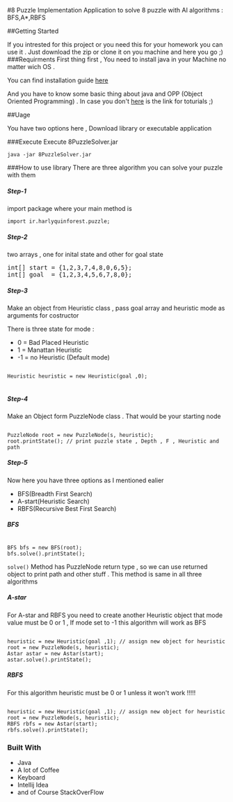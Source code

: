 #8 Puzzle Implementation
Application to solve 8 puzzle with AI algorithms : BFS,A*,RBFS

##Getting Started
<p>
If you intrested for this project or you need this for your homework you can use it . 
Just download the zip or clone it on you machine and here you go ;)
###Requirments
First thing first , You need to install java in your Machine no matter wich OS .

You can find installation guide <a href="https://lmgtfy.com/?q=how+to+install+java+" target="_blank">here</a>
</p>
<p>
And you have to know some basic thing about java and OPP (Object Oriented Programming) . In case you don't <a href="https://lmgtfy.com/?q=java+tutorial" target="_blank">here</a> is the link for toturials ;)

</p>


##Uage

You have two options here , Download library or executable application 

###Execute
Execute 8PuzzleSolver.jar 
```
java -jar 8PuzzleSolver.jar
```

###How to use library
There are three algorithm you can solve your puzzle with them 

<h5>Step-1</h5>
<p>import package where your main method is</p>
<code >import ir.harlyquinforest.puzzle;</code>

<h5>Step-2</h5>
<p>two arrays , one for inital state and other for goal state</p>
<pre>int[] start = {1,2,3,7,4,8,0,6,5};
int[] goal  = {1,2,3,4,5,6,7,8,0};
</pre>

<h5>Step-3</h5>
<p>Make an object from Heuristic class , pass goal array and heuristic mode as arguments for costructor</p>
<p>There is three state for mode :</p>
<ul>
	<li> 0 = Bad Placed Heuristic </li>
	<li> 1 = Manattan Heuristic  </li>
	<li>-1 = no Heuristic (Default mode) </li>
</ul>
<pre>
<code>
Heuristic heuristic = new Heuristic(goal ,0);
</code>
</pre>

<h5>Step-4</h5>
<p>Make an Object form PuzzleNode class . That would be your starting node </p>
<pre><code>
PuzzleNode root = new PuzzleNode(s, heuristic);
root.printState(); // print puzzle state , Depth , F , Heuristic and path
</code></pre>

<h5>Step-5</h5>
<p>Now here you have three options as I mentioned ealier</p>
<ul>
	<li>BFS(Breadth First Search)</li>
	<li>A-start(Heuristic Search)</li>
	<li>RBFS(Recursive Best First Search)</li>
</ul>
<h5>BFS</h5>
<pre><code>
BFS bfs = new BFS(root);
bfs.solve().printState();
</code></pre>
<p><code>solve()</code> Method has PuzzleNode return type , so we can use returned object to print path and other stuff . This method is same in all three algorithms</p>
<h5>A-star</h5>
<p>For A-star and RBFS you need to create another Heuristic object that mode value must be 0 or 1 , If mode set to -1 this algorithm will work as BFS </P>
<pre><code>
heuristic = new Heuristic(goal ,1); // assign new object for heuristic 
root = new PuzzleNode(s, heuristic);
Astar astar = new Astar(start);
astar.solve().printState();
</code></pre>

<h5>RBFS</h5>
<p>For this algorithm heuristic must be 0 or 1 unless it won't work !!!!!</p>
<pre><code>
heuristic = new Heuristic(goal ,1); // assign new object for heuristic 
root = new PuzzleNode(s, heuristic);
RBFS rbfs = new Astar(start);
rbfs.solve().printState();
</code></pre>

<h3>Built With</h3>
<ul>
	<li>Java</li>
	<li>A lot of Coffee</li>
	<li>Keyboard</li>
	<li>Intellij Idea</li>
	<li>and of Course StackOverFlow </li>
</ul>

